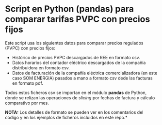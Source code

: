# Script en Python (pandas) para comparar tarifas PVPC con precios fijos
Este script usa los siguientes datos para comparar precios regulados (PVPC) con precios fijos:
* Histórico de precios PVPC descargados de REE en formato csv.
* Datos horarios del contador eléctrico descargados de la compañía distribuidora en formato csv.
* Datos de facturación de la compañía eléctrica comercializadora (en este caso SOM ENERGIA) pasados a mano a formato csv dede las facturas en formato pdf.

Todos estos ficheros csv se importan en el módulo **pandas** de Python, donde se relizan las operaciones de _slicing_ por fechas de factura y cálculo comparativo por mes.

**NOTA:** Los detalles de formato se pueden ver en los comentarios del código y en los ejemplos de ficheros incluidos en este repo.*
